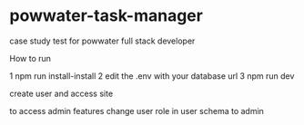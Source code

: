 # powwater-task-manager
 case study test for powwater full stack developer


 How to run


 1 npm run install-install
 2 edit the .env with your database url
 3  npm run dev


create user and access site


to access admin features
change user role in user schema to admin